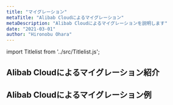 ```yaml
---
title: "マイグレーション"
metaTitle: "Alibab Cloudによるマイグレーション"
metaDescription: "Alibab Cloudによるマイグレーションを説明します"
date: "2021-03-01"
author: "Hironobu Ohara"
---
```


import Titlelist from '../src/Titlelist.js';


<!-- 
query MyQuery {
  allMarkdownRemark(
    filter: {fileAbsolutePath: {regex: "/migration/"}}
    sort: {fields: fileAbsolutePath, order: ASC}
  ) {
    nodes {
      frontmatter {
        title
        metaTitle
        metaDescription
        date(formatString: "yyyy/MM/DD")
        author       
      }
      fileAbsolutePath
    }
  }
}
-->

## Alibab Cloudによるマイグレーション紹介

<Titlelist 
    metaTitle="マイグレーションソリューション"
    metaDescription="Alibaba Cloud マイグレーションソリューション"
    url="http://localhost:8000/migration/MIGRATION_001_Migration_Solutions"
    imageurl="https://raw.githubusercontent.com/sbcloud/help/master/content/migration/Migration_images_26006613696236900/20210226171512.png"
    date="2021/03/02"
    author="有馬 茂人"
/>

## Alibab Cloudによるマイグレーション例


<Titlelist 
    metaTitle="Oracle 移行ツールADAMの紹介"
    metaDescription="Alibaba Cloud Oracle 移行ツールADAM（データベース診断）"
    url="http://localhost:8000/migration/MIGRATION_002_ADAM_Database_Diagnostics"
    imageurl="https://raw.githubusercontent.com/sbcloud/help/master/content/migration/Migration_images_26006613516723300/20200218104848.png"
    date="2020/02/21"
    author="SBC engineer blog"
/>


<Titlelist 
    metaTitle="ADAMによる移行方法"
    metaDescription="Alibaba Cloud Oracle 移行ツールADAM（データベース移行仕組み紹介）"
    url="http://localhost:8000/migration/MIGRATION_003_ADAM_Database_Migration_System"
    imageurl="https://raw.githubusercontent.com/sbcloud/help/master/content/migration/Migration_images_26006613530385900/20200306164949.png"
    date="2020/03/19"
    author="SBC engineer blog"
/>

<Titlelist 
    metaTitle="Hybrid Backup Serviceの紹介"
    metaDescription="Hybrid Backup Serviceについてのご紹介"
    url="http://localhost:8000/migration/MIGRATION_004_what_is_Hybrid_Backup_Servic"
    imageurl="https://raw.githubusercontent.com/sbcloud/help/master/content/migration/Migration_images_26006613628578200/20200916133659.jpg"
    date="2020/10/01"
    author="SBC engineer blog"
/>

<Titlelist 
    metaTitle="AWS S3からAlibaba Cloud OSSへ"
    metaDescription="AWS S3からAlibaba Cloud OSSへマイグレーションの手順を説明します"
    url="http://localhost:8000/migration/MIGRATION_005_Migrate_from_S3_to_OSS"
    imageurl="https://raw.githubusercontent.com/sbcloud/help/master/content/migration/images/00_overview.png"
    date="2021/05/11"
    author="Nancy"
/>

